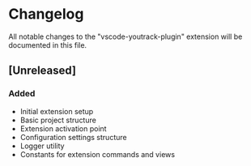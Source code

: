 # Changelog

All notable changes to the "vscode-youtrack-plugin" extension will be documented in this file.

## [Unreleased]

### Added
- Initial extension setup
- Basic project structure
- Extension activation point
- Configuration settings structure
- Logger utility
- Constants for extension commands and views

